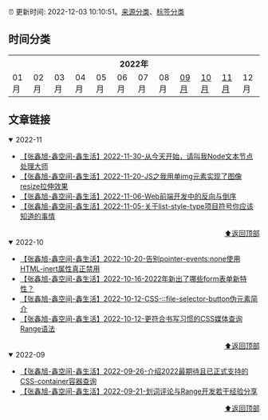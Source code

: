 :alarm_clock: 更新时间: 2022-12-03 10:10:51。[来源分类](./README.md)、[标签分类](./TAGS.md)

## 时间分类

<table>

<tr>
<th colspan="12">2022年</th>
</tr>
<tr>
<td>01月</td>
<td>02月</td>
<td>03月</td>
<td>04月</td>
<td>05月</td>
<td>06月</td>
<td>07月</td>
<td>08月</td>
<td><a href="#2022-09">09月</a></td>
<td><a href="#2022-10">10月</a></td>
<td><a href="#2022-11">11月</a></td>
<td>12月</td>
</tr>

</table>

## 文章链接

<details open>
<summary id="2022-11">
 2022-11
</summary>


- [【张鑫旭-鑫空间-鑫生活】2022-11-30-从今天开始，请叫我Node文本节点处理大师](https://www.zhangxinxu.com/wordpress/2022/11/js-text-node-master/) 
- [【张鑫旭-鑫空间-鑫生活】2022-11-20-JS之我用单img元素实现了图像resize拉伸效果](https://www.zhangxinxu.com/wordpress/2022/11/js-image-resize/) 
- [【张鑫旭-鑫空间-鑫生活】2022-11-06-Web前端开发中的反向与倒序](https://www.zhangxinxu.com/wordpress/2022/11/web-direction-reverse-css-dom/) 
- [【张鑫旭-鑫空间-鑫生活】2022-11-05-关于list-style-type项目符号你应该知道的事情](https://www.zhangxinxu.com/wordpress/2022/11/about-css-list-style-type-item/) 

<div align="right"><a href="#时间分类">⬆返回顶部</a></div>
</details>

<details open>
<summary id="2022-10">
 2022-10
</summary>


- [【张鑫旭-鑫空间-鑫生活】2022-10-20-告别pointer-events:none使用HTML-inert属性真正禁用](https://www.zhangxinxu.com/wordpress/2022/10/html-inert-disabled-attribute/) 
- [【张鑫旭-鑫空间-鑫生活】2022-10-16-2022年新出了哪些form表单新特性？](https://www.zhangxinxu.com/wordpress/2022/10/2022-new-form-property/) 
- [【张鑫旭-鑫空间-鑫生活】2022-10-12-CSS-::file-selector-button伪元素简介](https://www.zhangxinxu.com/wordpress/2022/10/css-file-selector-button/) 
- [【张鑫旭-鑫空间-鑫生活】2022-10-12-更符合书写习惯的CSS媒体查询Range语法](https://www.zhangxinxu.com/wordpress/2022/10/css-media-range-syntax/) 

<div align="right"><a href="#时间分类">⬆返回顶部</a></div>
</details>

<details open>
<summary id="2022-09">
 2022-09
</summary>


- [【张鑫旭-鑫空间-鑫生活】2022-09-26-介绍2022最期待且已正式支持的CSS-container容器查询](https://www.zhangxinxu.com/wordpress/2022/09/css-container-rule/) 
- [【张鑫旭-鑫空间-鑫生活】2022-09-21-划词评论与Range开发若干经验分享](https://www.zhangxinxu.com/wordpress/2022/09/js-selection-range/) 

<div align="right"><a href="#时间分类">⬆返回顶部</a></div>
</details>

